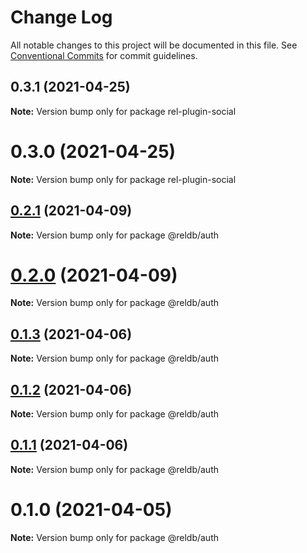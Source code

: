 # Change Log

All notable changes to this project will be documented in this file.
See [Conventional Commits](https://conventionalcommits.org) for commit guidelines.

## 0.3.1 (2021-04-25)

**Note:** Version bump only for package rel-plugin-social





# 0.3.0 (2021-04-25)

**Note:** Version bump only for package rel-plugin-social





## [0.2.1](https://github.com/runrel/rel/compare/@reldb/auth@0.2.0...@reldb/auth@0.2.1) (2021-04-09)

**Note:** Version bump only for package @reldb/auth





# [0.2.0](https://github.com/runrel/rel/compare/@reldb/auth@0.1.3...@reldb/auth@0.2.0) (2021-04-09)

**Note:** Version bump only for package @reldb/auth





## [0.1.3](https://github.com/runrel/rel/compare/@reldb/auth@0.1.2...@reldb/auth@0.1.3) (2021-04-06)

**Note:** Version bump only for package @reldb/auth





## [0.1.2](https://github.com/runrel/rel/compare/@reldb/auth@0.1.1...@reldb/auth@0.1.2) (2021-04-06)

**Note:** Version bump only for package @reldb/auth





## [0.1.1](https://github.com/runrel/rel/compare/@reldb/auth@0.1.0...@reldb/auth@0.1.1) (2021-04-06)

**Note:** Version bump only for package @reldb/auth





# 0.1.0 (2021-04-05)

**Note:** Version bump only for package @reldb/auth
